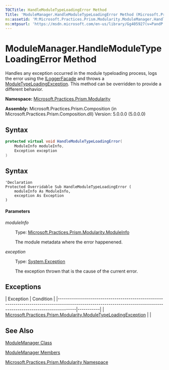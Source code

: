 ```yaml
---
TOCTitle: HandleModuleTypeLoadingError Method
Title: 'ModuleManager.HandleModuleTypeLoadingError Method (Microsoft.Practices.Prism.Modularity)'
ms:assetid: 'M:Microsoft.Practices.Prism.Modularity.ModuleManager.HandleModuleTypeLoadingError(Microsoft.Practices.Prism.Modularity.ModuleInfo,System.Exception)'
ms:mtpsurl: 'https://msdn.microsoft.com/en-us/library/Gg405927(v=PandP.50)'
---
```


# ModuleManager.HandleModuleTypeLoadingError Method 

Handles any exception occurred in the module typeloading process, logs the error using the [ILoggerFacade](https://msdn.microsoft.com/en-us/library/microsoft.practices.prism.logging.iloggerfacade(v=pandp.50)) and throws a [ModuleTypeLoadingException](https://msdn.microsoft.com/en-us/library/microsoft.practices.prism.modularity.moduletypeloadingexception(v=pandp.50)). This method can be overridden to provide a different behavior.

**Namespace:** [Microsoft.Practices.Prism.Modularity](https://msdn.microsoft.com/en-us/library/microsoft.practices.prism.modularity(v=pandp.50))

**Assembly:** Microsoft.Practices.Prism.Composition (in Microsoft.Practices.Prism.Composition.dll) Version: 5.0.0.0 (5.0.0.0)

## Syntax

```C#
protected virtual void HandleModuleTypeLoadingError(
	ModuleInfo moduleInfo,
	Exception exception
)
```

## Syntax

```VB
'Declaration
Protected Overridable Sub HandleModuleTypeLoadingError ( 
	moduleInfo As ModuleInfo,
	exception As Exception
)
```

#### Parameters

*moduleInfo*

&nbsp;&nbsp;&nbsp;&nbsp;&nbsp;&nbsp;&nbsp;&nbsp;Type: [Microsoft.Practices.Prism.Modularity.ModuleInfo](https://msdn.microsoft.com/en-us/library/microsoft.practices.prism.modularity.moduleinfo(v=pandp.50))

&nbsp;&nbsp;&nbsp;&nbsp;&nbsp;&nbsp;&nbsp;&nbsp;The module metadata where the error happenened.

*exception*

&nbsp;&nbsp;&nbsp;&nbsp;&nbsp;&nbsp;&nbsp;&nbsp;Type: [System.Exception](http://msdn2.microsoft.com/en-us/library/c18k6c59)

&nbsp;&nbsp;&nbsp;&nbsp;&nbsp;&nbsp;&nbsp;&nbsp;The exception thrown that is the cause of the current error.

## Exceptions

<span id="exceptionsToggle"></span>
| Exception                                                                                                                                                           | Condition |
|---------------------------------------------------------------------------------------------------------------------------------------------------------------------|-----------|
| [Microsoft.Practices.Prism.Modularity.ModuleTypeLoadingException](https://msdn.microsoft.com/en-us/library/microsoft.practices.prism.modularity.moduletypeloadingexception(v=pandp.50)) |           |

## See Also

[ModuleManager Class](https://msdn.microsoft.com/en-us/library/microsoft.practices.prism.modularity.modulemanager(v=pandp.50))

[ModuleManager Members](https://msdn.microsoft.com/en-us/library/microsoft.practices.prism.modularity.modulemanager_members(v=pandp.50))

[Microsoft.Practices.Prism.Modularity Namespace](https://msdn.microsoft.com/en-us/library/microsoft.practices.prism.modularity(v=pandp.50))
